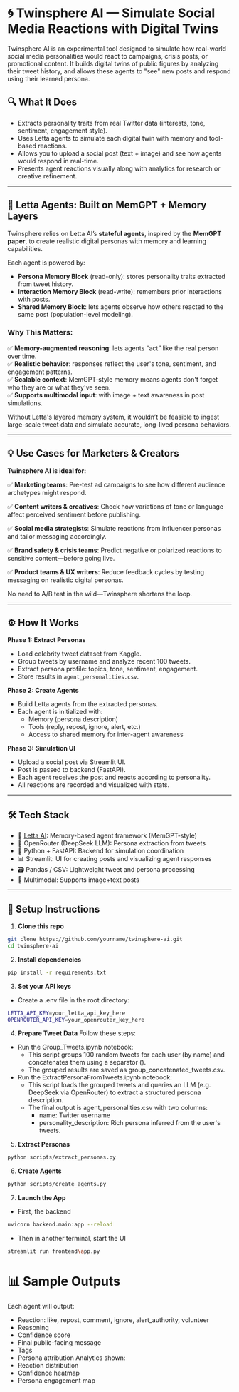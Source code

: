 # 🌀 Twinsphere AI — Simulate Social Media Reactions with Digital Twins

Twinsphere AI is an experimental tool designed to simulate how real-world social media personalities would react to campaigns, crisis posts, or promotional content. It builds digital twins of public figures by analyzing their tweet history, and allows these agents to "see" new posts and respond using their learned persona. 

## 🔍 What It Does

- Extracts personality traits from real Twitter data (interests, tone, sentiment, engagement style).
- Uses Letta agents to simulate each digital twin with memory and tool-based reactions.
- Allows you to upload a social post (text + image) and see how agents would respond in real-time.
- Presents agent reactions visually along with analytics for research or creative refinement.

---

## 🧠 Letta Agents: Built on MemGPT + Memory Layers

Twinsphere relies on Letta AI’s **stateful agents**, inspired by the **MemGPT paper**, to create realistic digital personas with memory and learning capabilities.

Each agent is powered by:
- **Persona Memory Block** (read-only): stores personality traits extracted from tweet history.
- **Interaction Memory Block** (read-write): remembers prior interactions with posts.
- **Shared Memory Block**: lets agents observe how others reacted to the same post (population-level modeling).

### Why This Matters:
✅ **Memory-augmented reasoning**: lets agents “act” like the real person over time.  
✅ **Realistic behavior**: responses reflect the user's tone, sentiment, and engagement patterns.  
✅ **Scalable context**: MemGPT-style memory means agents don't forget who they are or what they've seen.  
✅ **Supports multimodal input**: with image + text awareness in post simulations.

Without Letta's layered memory system, it wouldn’t be feasible to ingest large-scale tweet data and simulate accurate, long-lived persona behaviors.

---

## 💡 Use Cases for Marketers & Creators

**Twinsphere AI is ideal for:**

✅ **Marketing teams**: Pre-test ad campaigns to see how different audience archetypes might respond.

✅ **Content writers & creatives**: Check how variations of tone or language affect perceived sentiment before publishing.

✅ **Social media strategists**: Simulate reactions from influencer personas and tailor messaging accordingly.

✅ **Brand safety & crisis teams**: Predict negative or polarized reactions to sensitive content—before going live.

✅ **Product teams & UX writers**: Reduce feedback cycles by testing messaging on realistic digital personas.

No need to A/B test in the wild—Twinsphere shortens the loop.

---

## ⚙️ How It Works

**Phase 1: Extract Personas**
- Load celebrity tweet dataset from Kaggle.
- Group tweets by username and analyze recent 100 tweets.
- Extract persona profile: topics, tone, sentiment, engagement.
- Store results in `agent_personalities.csv`.

**Phase 2: Create Agents**
- Build Letta agents from the extracted personas.
- Each agent is initialized with:
  - Memory (persona description)
  - Tools (reply, repost, ignore, alert, etc.)
  - Access to shared memory for inter-agent awareness

**Phase 3: Simulation UI**
- Upload a social post via Streamlit UI.
- Post is passed to backend (FastAPI).
- Each agent receives the post and reacts according to personality.
- All reactions are recorded and visualized with stats.

---

## 🛠 Tech Stack

- 🧠 [Letta AI](https://letta.com): Memory-based agent framework (MemGPT-style)
- 🧾 OpenRouter (DeepSeek LLM): Persona extraction from tweets
- 🐍 Python + FastAPI: Backend for simulation coordination
- 📊 Streamlit: UI for creating posts and visualizing agent responses
- 🗃 Pandas / CSV: Lightweight tweet and persona processing
- 📸 Multimodal: Supports image+text posts

---

## 🚀 Setup Instructions

1. **Clone this repo**
```bash
git clone https://github.com/yourname/twinsphere-ai.git
cd twinsphere-ai
```

2. **Install dependencies**
```bash
pip install -r requirements.txt
```

3. **Set your API keys**
- Create a .env file in the root directory:
```bash
LETTA_API_KEY=your_letta_api_key_here
OPENROUTER_API_KEY=your_openrouter_key_here
```

4. **Prepare Tweet Data**
Follow these steps:
- Run the Group_Tweets.ipynb notebook:
  - This script groups 100 random tweets for each user (by name) and concatenates them using a separator (<ENDOFTWEET>).
  - The grouped results are saved as group_concatenated_tweets.csv.
- Run the ExtractPersonaFromTweets.ipynb notebook:
  - This script loads the grouped tweets and queries an LLM (e.g. DeepSeek via OpenRouter) to extract a structured persona description.
  - The final output is agent_personalities.csv with two columns:
    - name: Twitter username
    - personality_description: Rich persona inferred from the user's tweets.

5. **Extract Personas**
```bash
python scripts/extract_personas.py
```

6. **Create Agents**
```bash
python scripts/create_agents.py
```

7. **Launch the App**
- First, the backend
```bash
uvicorn backend.main:app --reload
```
- Then in another terminal, start the UI
```bash
streamlit run frontend\app.py
```

# 📊 Sample Outputs
Each agent will output:
- Reaction: like, repost, comment, ignore, alert_authority, volunteer
- Reasoning
- Confidence score
- Final public-facing message
- Tags
- Persona attribution
Analytics shown:
- Reaction distribution
- Confidence heatmap
- Persona engagement map
